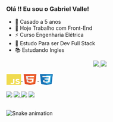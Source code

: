 ### Olá !!  Eu sou o Gabriel Valle!

- 💍 Casado a 5 anos
- 🔭 Hoje Trabalho com Front-End
- ⚡ Curso Engenharia Elétrica 
- 🌱 Estudo Para ser Dev Full Stack
- 📚 Estudando Ingles

<div align="center">
  <a href="https://github.com/GabrielValleR">
  <img height="180em" src="https://github-readme-stats.vercel.app/api?username=GabrielValleR&show_icons=true&theme=dracula&include_all_commits=true&count_private=true"/>
  <img height="180em" src="https://github-readme-stats.vercel.app/api/top-langs/?username=GabrielValleR&layout=compact&langs_count=7&theme=dracula"/>
</div>
<div style="display: inline_block"><br>
  <img align="center" alt="Rafa-Js" height="30" width="40" src="https://raw.githubusercontent.com/devicons/devicon/master/icons/javascript/javascript-plain.svg"> 
  <img align="center" alt="Rafa-HTML" height="30" width="40" src="https://raw.githubusercontent.com/devicons/devicon/master/icons/html5/html5-original.svg">
  <img align="center" alt="Rafa-CSS" height="30" width="40" src="https://raw.githubusercontent.com/devicons/devicon/master/icons/css3/css3-original.svg">  
</div>
 <br> 
<div> 
  <a href="https://www.youtube.com/channel/UC_-uuuZbY0AAt9CViNzvc-Q" target="_blank"><img src="https://img.shields.io/badge/YouTube-FF0000?style=for-the-badge&logo=youtube&logoColor=white" target="_blank"></a>
  <a href="https://instagram.com/gabriielvalle" target="_blank"><img src="https://img.shields.io/badge/-Instagram-%23E4405F?style=for-the-badge&logo=instagram&logoColor=white" target="_blank"><//a> 	
  <a href = "mailto:gabrielvallerodrigues@gmail.com"><img src="https://img.shields.io/badge/-Gmail-%23333?style=for-the-badge&logo=gmail&logoColor=white" target="_blank"></a>
  <a href="https://www.linkedin.com/in/gabriel-valle-429957219/" target="_blank"><img src="https://img.shields.io/badge/-LinkedIn-%230077B5?style=for-the-badge&logo=linkedin&logoColor=white" target="_blank"></a>   
</div>
  <br>
  
  ![Snake animation](https://github.com/GabrielValleR/GabrielValleR/blob/output/github-contribution-grid-snake.svg)
